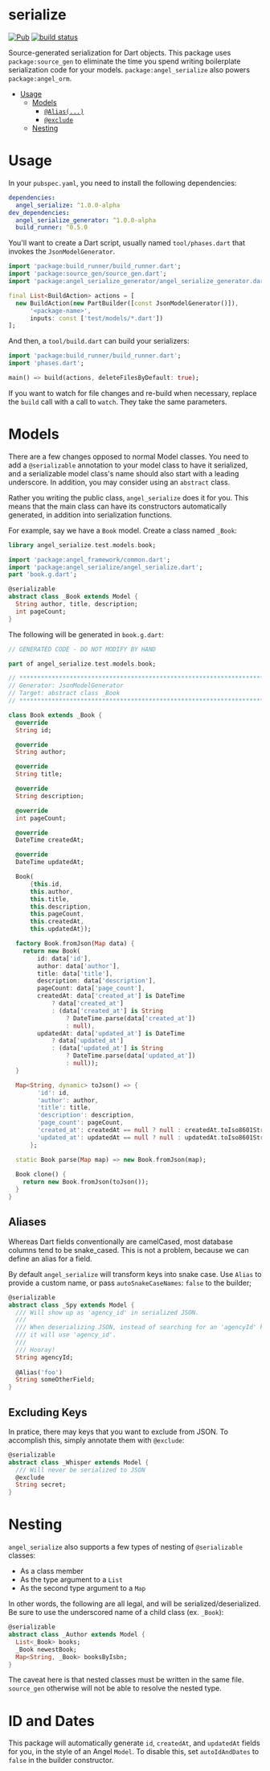 # serialize
[![Pub](https://img.shields.io/pub/v/angel_serialize.svg)](https://pub.dartlang.org/packages/angel_serialize)
[![build status](https://travis-ci.org/angel-dart/serialize.svg)](https://travis-ci.org/angel-dart/serialize)

Source-generated serialization for Dart objects. This package uses `package:source_gen` to eliminate
the time you spend writing boilerplate serialization code for your models.
`package:angel_serialize` also powers `package:angel_orm`.

* [Usage](#usage)
  * [Models](#models)
    * [`@Alias(...)`](#aliases)
    * [`@exclude`](#excluding-keys)
  * [Nesting](#nesting)

# Usage
In your `pubspec.yaml`, you need to install the following dependencies:
```yaml
dependencies:
  angel_serialize: ^1.0.0-alpha
dev_dependencies:
  angel_serialize_generator: ^1.0.0-alpha
  build_runner: ^0.5.0
```

You'll want to create a Dart script, usually named `tool/phases.dart` that invokes
the `JsonModelGenerator`.

```dart
import 'package:build_runner/build_runner.dart';
import 'package:source_gen/source_gen.dart';
import 'package:angel_serialize_generator/angel_serialize_generator.dart';

final List<BuildAction> actions = [
  new BuildAction(new PartBuilder([const JsonModelGenerator()]),
      '<package-name>',
      inputs: const ['test/models/*.dart'])
];
```

And then, a `tool/build.dart` can build your serializers:
```dart
import 'package:build_runner/build_runner.dart';
import 'phases.dart';

main() => build(actions, deleteFilesByDefault: true);
```

If you want to watch for file changes and re-build when necessary, replace the `build` call
with a call to `watch`. They take the same parameters.

# Models
There are a few changes opposed to normal Model classes. You need to add a `@serializable` annotation to your model
class to have it serialized, and a serializable model class's name should also start
with a leading underscore. In addition, you may consider using an `abstract` class.

Rather you writing the public class, `angel_serialize` does it for you. This means that the main class can have
its constructors automatically generated, in addition into serialization functions.

For example, say we have a `Book` model. Create a class named `_Book`:

```dart
library angel_serialize.test.models.book;

import 'package:angel_framework/common.dart';
import 'package:angel_serialize/angel_serialize.dart';
part 'book.g.dart';

@serializable
abstract class _Book extends Model {
  String author, title, description;
  int pageCount;
}
```

The following will be generated in `book.g.dart`:
```dart
// GENERATED CODE - DO NOT MODIFY BY HAND

part of angel_serialize.test.models.book;

// **************************************************************************
// Generator: JsonModelGenerator
// Target: abstract class _Book
// **************************************************************************

class Book extends _Book {
  @override
  String id;

  @override
  String author;

  @override
  String title;

  @override
  String description;

  @override
  int pageCount;

  @override
  DateTime createdAt;

  @override
  DateTime updatedAt;

  Book(
      {this.id,
      this.author,
      this.title,
      this.description,
      this.pageCount,
      this.createdAt,
      this.updatedAt});

  factory Book.fromJson(Map data) {
    return new Book(
        id: data['id'],
        author: data['author'],
        title: data['title'],
        description: data['description'],
        pageCount: data['page_count'],
        createdAt: data['created_at'] is DateTime
            ? data['created_at']
            : (data['created_at'] is String
                ? DateTime.parse(data['created_at'])
                : null),
        updatedAt: data['updated_at'] is DateTime
            ? data['updated_at']
            : (data['updated_at'] is String
                ? DateTime.parse(data['updated_at'])
                : null));
  }

  Map<String, dynamic> toJson() => {
        'id': id,
        'author': author,
        'title': title,
        'description': description,
        'page_count': pageCount,
        'created_at': createdAt == null ? null : createdAt.toIso8601String(),
        'updated_at': updatedAt == null ? null : updatedAt.toIso8601String()
      };

  static Book parse(Map map) => new Book.fromJson(map);
  
  Book clone() {
    return new Book.fromJson(toJson());
  }
}
```

## Aliases
Whereas Dart fields conventionally are camelCased, most database columns
tend to be snake_cased. This is not a problem, because we can define an alias
for a field.

By default `angel_serialize` will transform keys into snake case. Use `Alias` to
provide a custom name, or pass `autoSnakeCaseNames`: `false` to the builder;

```dart
@serializable
abstract class _Spy extends Model {
  /// Will show up as 'agency_id' in serialized JSON.
  /// 
  /// When deserializing JSON, instead of searching for an 'agencyId' key,
  /// it will use 'agency_id'.
  /// 
  /// Hooray!
  String agencyId;
  
  @Alias('foo')
  String someOtherField;
}
```

## Excluding Keys
In pratice, there may keys that you want to exclude from JSON.
To accomplish this, simply annotate them with `@exclude`:

```dart
@serializable
abstract class _Whisper extends Model {
  /// Will never be serialized to JSON
  @exclude
  String secret;
}
```

# Nesting
`angel_serialize` also supports a few types of nesting of `@serializable` classes:
* As a class member
* As the type argument to a `List`
* As the second type argument to a `Map`

In other words, the following are all legal, and will be serialized/deserialized.
Be sure to use the underscored name of a child class (ex. `_Book`):

```dart
@serializable
abstract class _Author extends Model {
  List<_Book> books;
  _Book newestBook;
  Map<String, _Book> booksByIsbn;
}
```

The caveat here is that nested classes must be written in the same file. `source_gen`
otherwise will not be able to resolve the nested type.

# ID and Dates
This package will automatically generate `id`, `createdAt`, and `updatedAt` fields for you,
in the style of an Angel `Model`. To disable this, set `autoIdAndDates` to `false` in the
builder constructor.